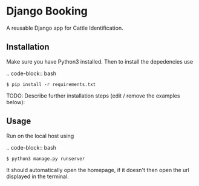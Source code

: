 Django Booking
==============

A reusable Django app for Cattle Identification.

Installation
------------

Make sure you have Python3 installed. Then to install the depedencies use 

.. code-block:: bash

    $ pip install -r requirements.txt

TODO: Describe further installation steps (edit / remove the examples below):


Usage
-----

Run on the local host using

.. code-block:: bash

    $ python3 manage.py runserver

It should automatically open the homepage, if it doesn't then open the url displayed in the terminal.

